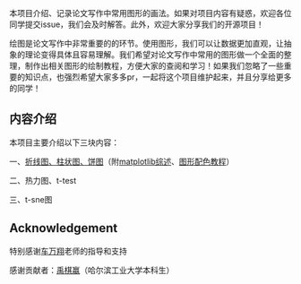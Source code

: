 本项目介绍、记录论文写作中常用图形的画法。如果对项目内容有疑惑，欢迎各位同学提交issue，我们会及时解答。此外，欢迎大家分享我们的开源项目！

绘图是论文写作中非常重要的的环节。使用图形，我们可以让数据更加直观，让抽象的理论变得具体且容易理解。我们希望对论文写作中常用的图形做一个全面的整理，制作出相关图形的绘制教程，方便大家的查阅和学习！如果我们忽略了一些重要的知识点，也强烈希望大家多多pr，一起将这个项目维护起来，并且分享给更多的同学！

## 内容介绍

本项目主要介绍以下三块内容：

一、[折线图、柱状图、饼图](https://github.com/yqy2001/Plot-Pictures-Tutorial-for-Paper/blob/master/part1%EF%BC%9A%E6%8A%98%E7%BA%BF%E5%9B%BE%E3%80%81%E6%9F%B1%E7%8A%B6%E5%9B%BE%E3%80%81%E9%A5%BC%E5%9B%BE/%E6%8A%98%E7%BA%BF%E5%9B%BE%E3%80%81%E6%9F%B1%E7%8A%B6%E5%9B%BE%E3%80%81%E9%A5%BC%E5%9B%BE.md)（附[matplotlib综述](https://github.com/yqy2001/Plot-Pictures-Tutorial-for-Paper/blob/master/part1%EF%BC%9A%E6%8A%98%E7%BA%BF%E5%9B%BE%E3%80%81%E6%9F%B1%E7%8A%B6%E5%9B%BE%E3%80%81%E9%A5%BC%E5%9B%BE/matplotlib%E7%BB%BC%E8%BF%B0.md)、[图形配色教程](https://github.com/yqy2001/Plot-Pictures-Tutorial-for-Paper/blob/master/part1%EF%BC%9A%E6%8A%98%E7%BA%BF%E5%9B%BE%E3%80%81%E6%9F%B1%E7%8A%B6%E5%9B%BE%E3%80%81%E9%A5%BC%E5%9B%BE/2min%E5%AD%A6%E4%BC%9A%E9%85%8D%E8%89%B2.md)）

二、热力图、t-test

三、t-sne图

## Acknowledgement

特别感谢[车万翔](http://ir.hit.edu.cn/~car/english.htm)老师的指导和支持

感谢贡献者：[禹棋赢](https://github.com/yqy2001)（哈尔滨工业大学本科生）
